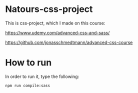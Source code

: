 # Natours-css-project
This is css-project, which I made on this course:

https://www.udemy.com/advanced-css-and-sass/

https://github.com/jonasschmedtmann/advanced-css-course

# How to run
In order to run it, type the following:
```
npm run compile:sass
```